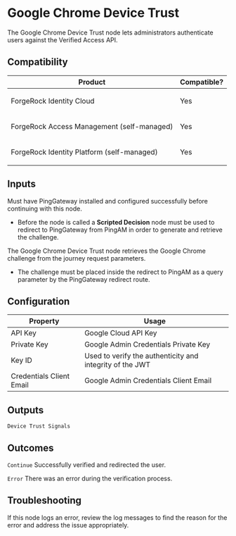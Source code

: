# Google Chrome Device Trust

The Google Chrome Device Trust node lets administrators authenticate users against the Verified Access API.

## Compatibility

<table>
  <colgroup>
    <col>
    <col>
  </colgroup>
  <thead>
  <tr>
    <th>Product</th>
    <th>Compatible?</th>
  </tr>
  </thead>
  <tbody>
  <tr>
    <td><p>ForgeRock Identity Cloud</p></td>
    <td><p><span>Yes</span></p></td>
  </tr>
  <tr>
    <td><p>ForgeRock Access Management (self-managed)</p></td>
    <td><p><span>Yes</span></p></td>
  </tr>
  <tr>
    <td><p>ForgeRock Identity Platform (self-managed)</p></td>
    <td><p><span>Yes</span></p></td>
  </tr>
  </tbody>
</table>

## Inputs

Must have PingGateway installed and configured successfully before continuing with this node.
* Before the node is called a **Scripted Decision** node must be used to redirect to PingGateway from PingAM in order to generate and retrieve the challenge.

The Google Chrome Device Trust node retrieves the Google Chrome challenge from the journey request parameters.
* The challenge must be placed inside the redirect to PingAM as a query parameter by the PingGateway redirect route.

## Configuration

<table>
  <thead>
  <th>Property</th>
  <th>Usage</th>
  </thead>

  <tr>
    <td>API Key</td>
      <td>Google Cloud API Key
      </td>
  </tr>

  <tr>
    <td>Private Key</td>
    <td>Google Admin Credentials Private Key
    </td>
  </tr>

  <tr>
    <td>Key ID</td>
    <td>Used to verify the authenticity and integrity of the JWT
    </td>
  </tr>

  <tr>
    <td>Credentials Client Email</td>
    <td>Google Admin Credentials Client Email
    </td>
  </tr>

</table>

## Outputs

`Device Trust Signals`

## Outcomes

`Continue` Successfully verified and redirected the user.

`Error` There was an error during the verification process.

## Troubleshooting

If this node logs an error, review the log messages to find the reason for the error and address the issue appropriately.